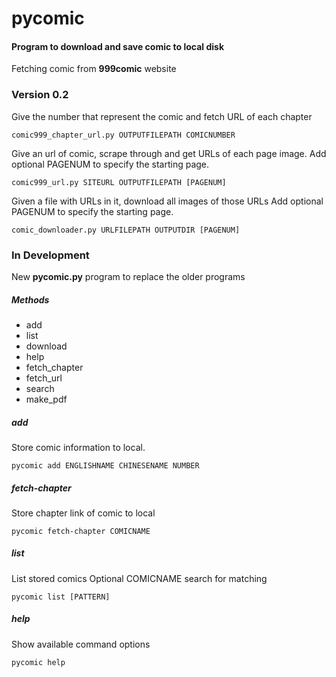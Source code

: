 # pycomic
#### Program to download and save comic to local disk
Fetching comic from **999comic** website

### Version 0.2
Give the number that represent the comic and fetch URL of each chapter

    comic999_chapter_url.py OUTPUTFILEPATH COMICNUMBER

Give an url of comic, scrape through and get URLs of each page image.
Add optional PAGENUM to specify the starting page.

    comic999_url.py SITEURL OUTPUTFILEPATH [PAGENUM]

Given a file with URLs in it, download all images of those URLs
Add optional PAGENUM to specify the starting page.

    comic_downloader.py URLFILEPATH OUTPUTDIR [PAGENUM]


### In Development
New **pycomic.py** program to replace the older programs

##### Methods
- add
- list
- download
- help
- fetch_chapter
- fetch_url
- search
- make_pdf

##### add
Store comic information to local.

    pycomic add ENGLISHNAME CHINESENAME NUMBER

##### fetch-chapter
Store chapter link of comic to local

    pycomic fetch-chapter COMICNAME
    

##### list
List stored comics
Optional COMICNAME search for matching

    pycomic list [PATTERN]

##### help
Show available command options

    pycomic help
